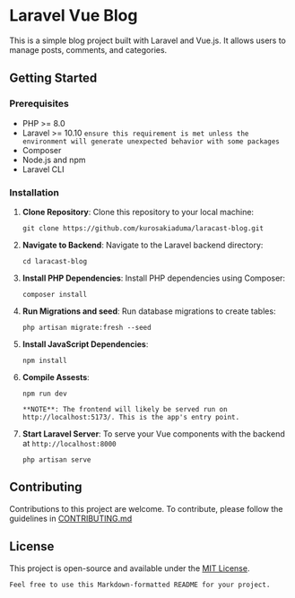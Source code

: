 # Laravel Vue Blog

This is a simple blog project built with Laravel and Vue.js. It allows users to manage posts, comments, and categories.

## Getting Started

### Prerequisites

- PHP >= 8.0
- Laravel >= 10.10 `ensure this requirement is met unless the environment will generate unexpected behavior with some packages`
- Composer
- Node.js and npm
- Laravel CLI

### Installation

1. **Clone Repository**: Clone this repository to your local machine:

   ```shell
   git clone https://github.com/kurosakiaduma/laracast-blog.git
    ```
2. **Navigate to Backend**: Navigate to the Laravel backend directory:
    ```
   cd laracast-blog
    ```
3. **Install PHP Dependencies**: Install PHP dependencies using Composer:
    ```angular2html
    composer install
    ```
4. **Run Migrations and seed**: Run database migrations to create tables:
    ```
    php artisan migrate:fresh --seed
    ```
5. **Install JavaScript Dependencies**:
    ```angular2html
    npm install
    ```
6. **Compile Assests**:
    ```angular2html
    npm run dev
    ```
   `**NOTE**: The frontend will likely be served run on http://localhost:5173/. This is the app's entry point.`
7. **Start Laravel Server**: To serve your Vue components with the backend at `http://localhost:8000`
    ```angular2html
    php artisan serve
    ```

## Contributing
Contributions to this project are welcome. To contribute, please follow the guidelines in [CONTRIBUTING.md](https://contributing.md/)

## License
This project is open-source and available under the [MIT License](https://opensource.org/license/mit/).
```angular2html
Feel free to use this Markdown-formatted README for your project.
```
